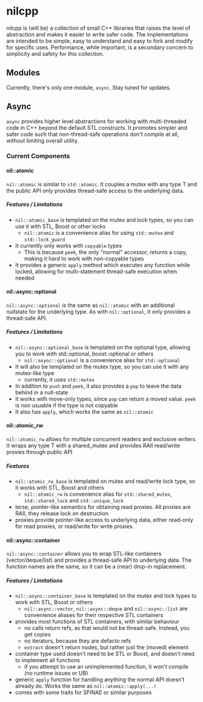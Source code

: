 # nilcpp

nilcpp is (will be) a collection of small C++ libraries that raises the level of abstraction and makes it easier to write safer code. The implementations are intended to be simple, easy to understand and easy to fork and modify for specific uses. Performance, while important, is a secondary concern to simplicity and safety for this collection. 

## Modules

Currently, there's only one module, `async`. Stay tuned for updates. 

## Async

`async` provides higher level abstractions for working with multi-threaded code in C++ beyond the default STL constructs. It promotes simpler and safer code such that non-thread-safe operations don't compile at all, without limiting overall utility.

### Current Components

#### nil::atomic

`nil::atomic` is similar to `std::atomic`. It couples a mutex with any type T and the public API only provides thread-safe access to the underlying data. 

##### Features / Limitations
- `nil::atomic_base` is templated on the mutex and lock types, so you can use it with STL, Boost or other locks
  - `nil::atomic` is a convenience alias for using `std::mutex` and `std::lock_guard`
- It currently only works with `copyable` types
  - This is because `peek`, the only "normal" accessor, returns a copy, making it hard to work with non-copyable types
- It provides a generic `apply` method which executes any function while locked, allowing for multi-statement thread-safe execution when needed

#### nil::async::optional

`nil::async::optional` is the same as `nil::atomic` with an additional nullstate for the underlying type. As with `nil::optional`, it only provides a thread-safe API.

##### Features / Limitations
- `nil::async::optional_base` is templated on the optional type, allowing you to work with std::optional, boost::optional or others
  - `nil::async::optional` is a convenience alias for `std::optional`
- It will also be templated on the mutex type, so you can use it with any mutex-like type
  - currently, it uses `std::mutex`
- In addition to `push` and `peek`, it also provides a `pop` to leave the data behind in a null-state
- It works with move-only types, since `pop` can return a moved value. `peek` is non usuable if the type is not copyable
- It also has `apply`, which works the same as `nil::atomic`

#### nil::atomic_rw

`nil::atomic_rw` allows for multiple concurrent readers and exclusive writers. It wraps any type T with a shared_mutex and provides RAII read/write proxies through public API

##### Features
- `nil::atomic_rw_base` is templated on mutex and read/write lock type, so it works with STL, Boost and others
  - `nil::atomic_rw` is convenience alias for `std::shared_mutex`, `std::shared_lock` and `std::unique_lock` 
- terse, pointer-like semantics for obtaining read proxies. All proxies are RAII, they release lock on destruction
- proxies provide pointer-like access to underlying data, either read-only for read proxies, or read/write for write proxies.

#### nil::async::container

`nil::async::container` allows you to wrap STL-like containers (vector/deque/list) and provides a thread-safe API to underlying data. The function names are the same, so it can be a (near) drop-in replacement.

##### Features / Limitations
- `nil::async::container_base` is templated on the mutex and lock types to work with STL, Boost or others
  - `nil::async::vector`, `nil::async::deque` and `nil::async::list` are convenience aliases for their respective STL containers
- provides most functions of STL containers, with similar behaviour
  - no calls return refs, as that would not be thread-safe. Instead, you get copies   
  - no iterators, because they are defacto refs
  - `extract` doesn't return nodes, but rather just the (moved) element
- container type used doesn't need to be STL or Boost, and doesn't need to implement all functions
  - if you attempt to use an unimplemented function, it won't compile (no runtime issues or UB)
- generic `apply` function for handling anything the normal API doesn't already do. Works the same as `nil::atomic::apply(...)`
- comes with some traits for SFINAE or similar purposes
